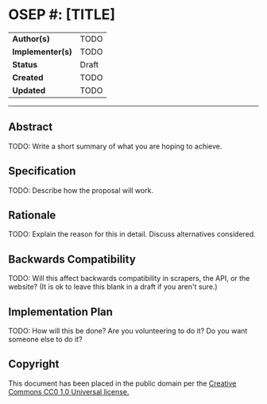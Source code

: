 # OSEP #: [TITLE]

|                    |            |
|--------------------|------------|
| **Author(s)**      | TODO |
| **Implementer(s)** | TODO |
| **Status**         |   Draft    |
| **Created**        | TODO |
| **Updated**        | TODO | 

---

## Abstract

TODO: Write a short summary of what you are hoping to achieve.

## Specification

TODO: Describe how the proposal will work.

## Rationale

TODO: Explain the reason for this in detail.  Discuss alternatives considered.

## Backwards Compatibility

TODO: Will this affect backwards compatibility in scrapers, the API, or the website?
(It is ok to leave this blank in a draft if you aren't sure.)

## Implementation Plan

TODO: How will this be done?  Are you volunteering to do it?  Do you want someone else to do it?

## Copyright

This document has been placed in the public domain per the [Creative Commons CC0 1.0 Universal license.](https://creativecommons.org/publicdomain/zero/1.0/deed)
